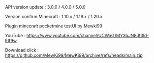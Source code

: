 API version update : 3.0.0 / 4.0.0 / 5.0.0

Version confirm Minecraft : 1.10.x / 1.19.x / 1.20.x

Plugin minecraft pocketmine testUI by Mewki99

YouTube : https://www.youtube.com/channel/UCWaG1MY3bJN8Jt3ld-EIf9w

Download click : https://github.com/MewKi99/MewKi99/archive/refs/heads/main.zip
